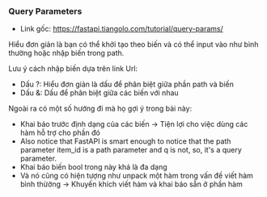 ### Query Parameters

- Link gốc: https://fastapi.tiangolo.com/tutorial/query-params/

Hiểu đơn giản là bạn có thể khởi tạo theo biến và có thể input vào như bình thường hoặc nhập biến trong path. 

Lưu ý cách nhập biến dựa trên link Url:  
- Dấu ?: Hiểu đơn giản là dấu để phân biệt giữa phần path và biến 
- Dấu &: Dấu để phân biệt giữa các biến với nhau 

Ngoài ra có một số hướng đi mà họ gợi ý trong bài này: 
- Khai báo trước định dạng của các biến -> Tiện lợi cho việc dùng các hàm hỗ trợ cho phần đó 
- Also notice that FastAPI is smart enough to notice that the path parameter item_id is a path parameter and q is not, so, it's a query parameter.
- Khai báo biến bool trong này khá là đa dạng
- Và nó cũng có hiện tượng như unpack một hàm trong vấn đề viết hàm bình thừờng
-> Khuyến khích viết hàm và khai báo sẵn ở phần hàm 